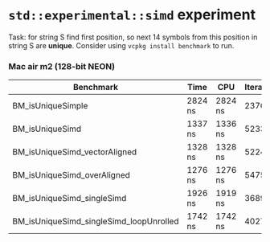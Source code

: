 # `std::experimental::simd` experiment

Task: for string S find first position, so next 14 symbols from this position in string S are **unique**.
Consider using `vcpkg install benchmark` to run.

### Mac air m2 (128-bit NEON)

| Benchmark | Time | CPU     | Iterations |
|-----------|------|---------|--------|
| BM_isUniqueSimple | 2824 ns | 2824 ns | 237633 |
| BM_isUniqueSimd | 1337 ns | 1336 ns | 523353 |
| BM_isUniqueSimd_vectorAligned | 1328 ns | 1328 ns | 522454 |
| BM_isUniqueSimd_overAligned | 1276 ns | 1276 ns | 547598 |
| BM_isUniqueSimd_singleSimd | 1926 ns | 1919 ns | 368998 |
| BM_isUniqueSimd_singleSimd_loopUnrolled  | 1742 ns | 1742 ns | 402762 |
